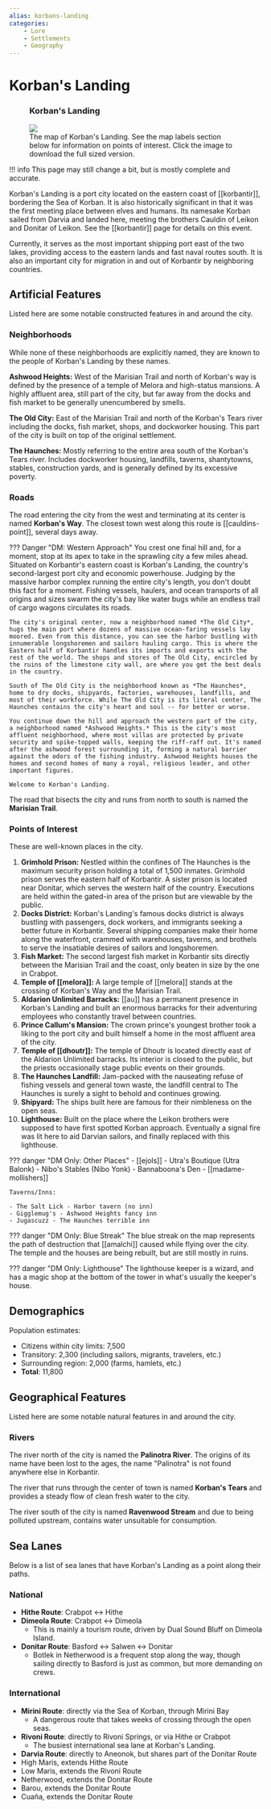 ```yaml
---
alias: korbans-landing
categories:
    - Lore
    - Settlements
    - Geography
---
```


# Korban's Landing

<figure class="infobox right">
  <h3>Korban's Landing</h3>
  <a href="/assets/images/korbans-landing-no-poi-full.png">
    <img src="/assets/images/korbans-landing-no-poi-tiny.png" />
  </a>
  <figcaption>
    The map of Korban's Landing. See the map labels section below for information on points of interest. Click the image to download the full sized version.
  </figcaption>
</figure>

!!! info
    This page may still change a bit, but is mostly complete and accurate.

Korban's Landing is a port city located on the eastern coast of [[korbantir]], bordering the Sea of Korban. It is also historically significant in that it was the first meeting place between elves and humans. Its namesake Korban sailed from Darvia and landed here, meeting the brothers Cauldin of Leikon and Donitar of Leikon. See the [[korbantir]] page for details on this event.

Currently, it serves as the most important shipping port east of the two lakes, providing access to the eastern lands and fast naval routes south. It is also an important city for migration in and out of Korbantir by neighboring countries.

## Artificial Features

Listed here are some notable constructed features in and around the city.

### Neighborhoods

While none of these neighborhoods are explicitly named, they are known to the people of Korban's Landing by these names.

**Ashwood Heights:** West of the Marisian Trail and north of Korban's way is defined by the presence of a temple of Melora and high-status mansions. A highly affluent area, still part of the city, but far away from the docks and fish market to be generally unencumbered by smells.

**The Old City:** East of the Marisian Trail and north of the Korban's Tears river including the docks, fish market, shops, and dockworker housing. This part of the city is built on top of the original settlement.

**The Haunches:** Mostly referring to the entire area south of the Korban's Tears river. Includes dockworker housing, landfills, taverns, shantytowns, stables, construction yards, and is generally defined by its excessive poverty.

### Roads

The road entering the city from the west and terminating at its center is named **Korban's Way**. The closest town west along this route is [[cauldins-point]], several days away.

??? Danger "DM: Western Approach"
    You crest one final hill and, for a moment, stop at its apex to take in the sprawling city a few miles ahead. Situated on Korbantir's eastern coast is Korban's Landing, the country's second-largest port city and economic powerhouse. Judging by the massive harbor complex running the entire city's length, you don't doubt this fact for a moment. Fishing vessels, haulers, and ocean transports of all origins and sizes swarm the city's bay like water bugs while an endless trail of cargo wagons circulates its roads.

    The city's original center, now a neighborhood named *The Old City*, hugs the main port where dozens of massive ocean-faring vessels lay moored. Even from this distance, you can see the harbor bustling with innumerable longshoremen and sailors hauling cargo. This is where the Eastern half of Korbantir handles its imports and exports with the rest of the world. The shops and stores of The Old City, encircled by the ruins of the limestone city wall, are where you get the best deals in the country.

    South of The Old City is the neighborhood known as *The Haunches*, home to dry docks, shipyards, factories, warehouses, landfills, and most of their workforce. While The Old City is its literal center, The Haunches contains the city's heart and soul -- for better or worse.

    You continue down the hill and approach the western part of the city, a neighborhood named *Ashwood Heights.* This is the city's most affluent neighborhood, where most villas are protected by private security and spike-topped walls, keeping the riff-raff out. It's named after the ashwood forest surrounding it, forming a natural barrier against the odors of the fishing industry. Ashwood Heights houses the homes and second homes of many a royal, religious leader, and other important figures.

    Welcome to Korban's Landing.

The road that bisects the city and runs from north to south is named the **Marisian Trail**.

### Points of Interest

These are well-known places in the city.

1. **Grimhold Prison:** Nestled within the confines of The Haunches is the maximum security prison holding a total of 1,500 inmates. Grimhold prison serves the eastern half of Korbantir. A sister prison is located near Donitar, which serves the western half of the country. Executions are held within the gated-in area of the prison but are viewable by the public.
2. **Docks District:** Korban's Landing's famous docks district is always bustling with passengers, dock workers, and immigrants seeking a better future in Korbantir. Several shipping companies make their home along the waterfront, crammed with warehouses, taverns, and brothels to serve the insatiable desires of sailors and longshoremen.
3. **Fish Market:** The second largest fish market in Korbantir sits directly between the Marisian Trail and the coast, only beaten in size by the one in Crabpot.
4. **Temple of [[melora]]:** A large temple of [[melora]] stands at the crossing of Korban's Way and the Marisian Trail.
5. **Aldarion Unlimited Barracks:** [[au]] has a permanent presence in Korban's Landing and built an enormous barracks for their adventuring employees who constantly travel between countries.
6. **Prince Callum's Mansion:** The crown prince's youngest brother took a liking to the port city and built himself a home in the most affluent area of the city.
7. **Temple of [[dhoutr]]:** The temple of Dhoutr is located directly east of the Aldarion Unlimited barracks. Its interior is closed to the public, but the priests occasionally stage public events on their grounds.
8. **The Haunches Landfill:** Jam-packed with the nauseating refuse of fishing vessels and general town waste, the landfill central to The Haunches is surely a sight to behold and continues growing.
9. **Shipyard:** The ships built here are famous for their nimbleness on the open seas.
10. **Lighthouse:** Built on the place where the Leikon brothers were supposed to have first spotted Korban approach. Eventually a signal fire was lit here to aid Darvian sailors, and finally replaced with this lighthouse.

??? danger "DM Only: Other Places"
    - [[ejols]]
    - Utra's Boutique (Utra Balonk)
    - Nibo's Stables (Nibo Yonk)
    - Bannaboona's Den
    - [[madame-mollishers]]

    Taverns/Inns:
    
    - The Salt Lick - Harbor tavern (no inn)
    - Gigglemug's - Ashwood Heights fancy inn
    - Jugascuzz - The Haunches terrible inn

??? danger "DM Only: Blue Streak"
    The blue streak on the map represents the path of destruction that [[amalchi]] caused while flying over the city. The temple and the houses are being rebuilt, but are still mostly in ruins.

??? danger "DM Only: Lighthouse"
    The lighthouse keeper is a wizard, and has a magic shop at the bottom of the tower in what's usually the keeper's house.

## Demographics

Population estimates:

- Citizens within city limits: 7,500
- Transitory: 2,300 (including sailors, migrants, travelers, etc.)
- Surrounding region: 2,000 (farms, hamlets, etc.)
- **Total**: 11,800

## Geographical Features

Listed here are some notable natural features in and around the city.

### Rivers

The river north of the city is named the **Palinotra River**. The origins of its name have been lost to the ages, the name "Palinotra" is not found anywhere else in Korbantir.

The river that runs through the center of town is named **Korban's Tears** and provides a steady flow of clean fresh water to the city.

The river south of the city is named **Ravenwood Stream** and due to being polluted upstream, contains water unsuitable for consumption.

## Sea Lanes

Below is a list of sea lanes that have Korban's Landing as a point along their paths.

### National

- **Hithe Route**: Crabpot ↔ Hithe
- **Dimeola Route**: Crabpot ↔ Dimeola
  - This is mainly a tourism route, driven by Dual Sound Bluff on Dimeola Island.
- **Donitar Route**: Basford ↔ Salwen ↔ Donitar
  - Botlek in Netherwood is a frequent stop along the way, though sailing directly to Basford is just as common, but more demanding on crews.

### International

- **Mirini Route**: directly via the Sea of Korban, through Mirini Bay
  - A dangerous route that takes weeks of crossing through the open seas.
- **Rivoni Route**: directly to Rivoni Springs, or via Hithe or Crabpot
  - The busiest international sea lane at Korban's Landing.
- **Darvia Route**: directly to Aneonok, but shares part of the Donitar Route
- High Maris, extends Hithe Route
- Low Maris, extends the Rivoni Route
- Netherwood, extends the Donitar Route
- Barou, extends the Donitar Route
- Cuaña, extends the Donitar Route
